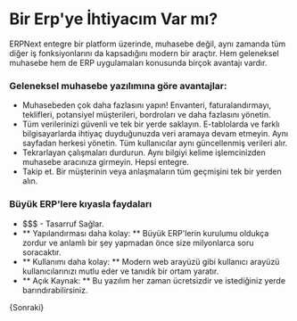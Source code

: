 <!-- add-breadcrumbs -->
# Bir Erp'ye İhtiyacım Var mı?

ERPNext entegre bir platform üzerinde, muhasebe değil, aynı zamanda 
tüm diğer iş fonksiyonlarını da kapsadığını modern bir araçtır.
Hem geleneksel muhasebe hem de ERP uygulamaları konusunda birçok 
avantajı vardır.

### Geleneksel muhasebe yazılımına göre avantajlar:

   * Muhasebeden çok daha fazlasını yapın! Envanteri, faturalandırmayı, teklifleri, potansiyel müşterileri, bordroları ve daha fazlasını yönetin.
   * Tüm verilerinizi güvenli ve tek bir yerde saklayın. E-tablolarda ve farklı bilgisayarlarda ihtiyaç duyduğunuzda veri aramaya devam etmeyin. Aynı sayfadan herkesi yönetin. Tüm kullanıcılar aynı güncellenmiş verileri alır.
   * Tekrarlayan çalışmaları durdurun. Aynı bilgiyi kelime işlemcinizden muhasebe aracınıza girmeyin. Hepsi entegre.
   * Takip et. Bir müşterinin veya anlaşmaların tüm geçmişini tek bir yerden alın.
   
   ### Büyük ERP'lere kıyasla faydaları

   * $$$ - Tasarruf Sağlar.
   * ** Yapılandırması daha kolay: ** Büyük ERP'lerin kurulumu oldukça zordur ve anlamlı bir şey yapmadan önce size milyonlarca soru soracaktır.
   * ** Kullanımı daha kolay: ** Modern web arayüzü gibi kullanıcı arayüzü kullanıcılarınızı mutlu eder ve tanıdık bir ortam yaratır.
   * ** Açık Kaynak: ** Bu yazılım her zaman ücretsizdir ve istediğiniz yerde barındırabilirsiniz.

{Sonraki}